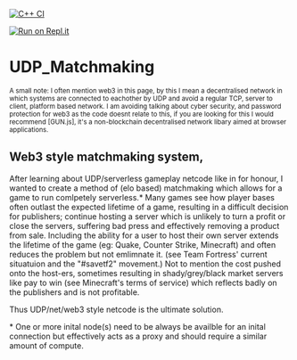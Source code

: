 [![C++ CI](https://github.com/JustCallMeRay/UDP_Matchmaking/actions/workflows/c-cpp.yml/badge.svg)](https://github.com/JustCallMeRay/UDP_Matchmaking/actions/workflows/c-cpp.yml)

[![Run on Repl.it](https://replit.com/badge/github/JustCallMeRay/UDP_Matchmaking)](https://replit.com/new/github/JustCallMeRay/UDP_Matchmaking)
# UDP_Matchmaking

<sub>
A small note: I often mention web3 in this page, by this I mean a decentralised network in which systems are connected to eachother by UDP and avoid a regular TCP, server to client, platform based network. I am avoiding talking about cyber security, and password protection for web3 as the code doesnt relate to this, if you are looking for this I would recommend [GUN.js], it's a non-blockchain decentralised network libary aimed at browser applications. </sub>

## Web3 style matchmaking system, 

After learning about UDP/serverless gameplay netcode like in for honour, I wanted to create a method of (elo based) matchmaking which allows for a game to run comlpetely serverless.* Many games see how player bases often outlast the expected lifetime of a game, resulting in a difficult decision for publishers; continue hosting a server which is unlikely to turn a profit or close the servers, suffering bad press and effectively removing a product from sale. Including the ability for a user to host their own server extends the lifetime of the game (eg: Quake, Counter Strike, Minecraft) and often reduces the problem but not emlimnate it. (see Team Fortress' current situatuion and the "#savetf2" movement.) Not to mention the cost pushed onto the host-ers, sometimes resulting in shady/grey/black market servers like pay to win (see Minecraft's terms of service) which reflects badly on the publishers and is not profitable. 

Thus UDP/net/web3 style netcode is the ultimate solution.



\* One or more inital node(s) need to be always be availble for an inital connection but effectively acts as a proxy and should require a similar amount of compute. 

[GUN.js]: <https://github.com/amark/gun>
